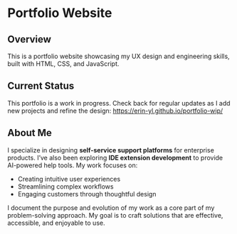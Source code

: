 # Portfolio Website

## Overview
This is a portfolio website showcasing my UX design and engineering skills, built with HTML, CSS, and JavaScript.

## Current Status
This portfolio is a work in progress. Check back for regular updates as I add new projects and refine the design: https://erin-yl.github.io/portfolio-wip/

## About Me
I specialize in designing **self-service support platforms** for enterprise products. I’ve also been exploring **IDE extension development** to provide AI-powered help tools. My work focuses on:
- Creating intuitive user experiences
- Streamlining complex workflows
- Engaging customers through thoughtful design

I document the purpose and evolution of my work as a core part of my problem-solving approach. My goal is to craft solutions that are effective, accessible, and enjoyable to use.